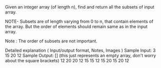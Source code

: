 Given an integer array (of length n), find and return all the subsets of input array.

NOTE- Subsets are of length varying from 0 to n, that contain elements of the array. But the order of elements should remain same as in the input array.

Note :
The order of subsets are not important.


Detailed explanation ( Input/output format, Notes, Images )
Sample Input:
3
15 20 12
Sample Output:
[] (this just represents an empty array, don't worry about the square brackets)
12 
20 
20 12 
15 
15 12 
15 20 
15 20 12 


